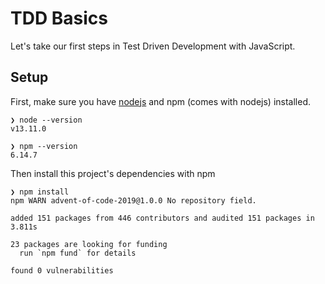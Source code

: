 # TDD Basics
Let's take our first steps in Test Driven Development with JavaScript.

## Setup
First, make sure you have [nodejs](https://nodejs.org/en/) and npm (comes with nodejs) installed.

```
❯ node --version
v13.11.0

❯ npm --version
6.14.7
```

Then install this project's dependencies with npm
```
❯ npm install
npm WARN advent-of-code-2019@1.0.0 No repository field.

added 151 packages from 446 contributors and audited 151 packages in 3.811s

23 packages are looking for funding
  run `npm fund` for details

found 0 vulnerabilities
```
